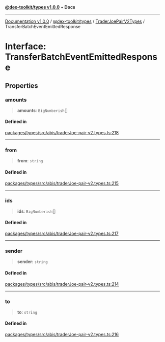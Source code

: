 [**@dex-toolkit/types v1.0.0**](../../../README.md) • **Docs**

***

[Documentation v1.0.0](../../../../../packages.md) / [@dex-toolkit/types](../../../README.md) / [TraderJoePairV2Types](../README.md) / TransferBatchEventEmittedResponse

# Interface: TransferBatchEventEmittedResponse

## Properties

### amounts

> **amounts**: `BigNumberish`[]

#### Defined in

[packages/types/src/abis/traderJoe-pair-v2.types.ts:218](https://github.com/niZmosis/dex-toolkit/blob/3d8b41b44787b30fbea5de3ab4737662ffb61bc8/packages/types/src/abis/traderJoe-pair-v2.types.ts#L218)

***

### from

> **from**: `string`

#### Defined in

[packages/types/src/abis/traderJoe-pair-v2.types.ts:215](https://github.com/niZmosis/dex-toolkit/blob/3d8b41b44787b30fbea5de3ab4737662ffb61bc8/packages/types/src/abis/traderJoe-pair-v2.types.ts#L215)

***

### ids

> **ids**: `BigNumberish`[]

#### Defined in

[packages/types/src/abis/traderJoe-pair-v2.types.ts:217](https://github.com/niZmosis/dex-toolkit/blob/3d8b41b44787b30fbea5de3ab4737662ffb61bc8/packages/types/src/abis/traderJoe-pair-v2.types.ts#L217)

***

### sender

> **sender**: `string`

#### Defined in

[packages/types/src/abis/traderJoe-pair-v2.types.ts:214](https://github.com/niZmosis/dex-toolkit/blob/3d8b41b44787b30fbea5de3ab4737662ffb61bc8/packages/types/src/abis/traderJoe-pair-v2.types.ts#L214)

***

### to

> **to**: `string`

#### Defined in

[packages/types/src/abis/traderJoe-pair-v2.types.ts:216](https://github.com/niZmosis/dex-toolkit/blob/3d8b41b44787b30fbea5de3ab4737662ffb61bc8/packages/types/src/abis/traderJoe-pair-v2.types.ts#L216)
